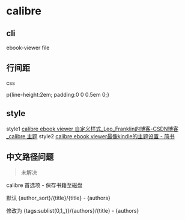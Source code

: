 # calibre

## cli

ebook-viewer file

## 行间距

css

p{line-height:2em; padding:0 0 0.5em 0;}
## style

style1 [calibre ebook viewer 自定义样式_Leo_Franklin的博客-CSDN博客_calibre 主题](https://blog.csdn.net/Leo_Franklin/article/details/112190051)
style2 [calibre ebook viewer最像kindle的主题设置 - 简书](https://www.jianshu.com/p/200827d878cd)

## 中文路径问题

> 未解决

calibre 首选项 - 保存书籍至磁盘

默认
{author_sort}/{title}/{title} - {authors}

修改为
{tags:sublist(0,1,\,)}/{authors}/{title} - {authors}